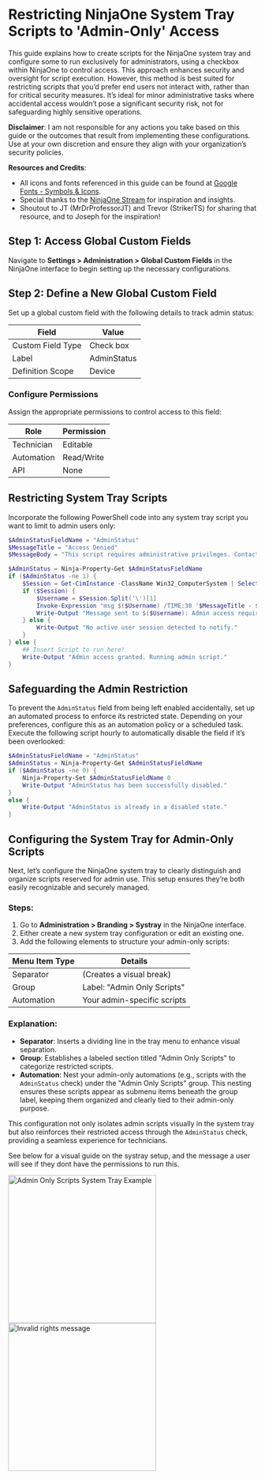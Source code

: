 # Restricting NinjaOne System Tray Scripts to 'Admin-Only' Access

This guide explains how to create scripts for the NinjaOne system tray and configure some to run exclusively for administrators, using a checkbox within NinjaOne to control access. This approach enhances security and oversight for script execution. However, this method is best suited for restricting scripts that you’d prefer end users not interact with, rather than for critical security measures. It’s ideal for minor administrative tasks where accidental access wouldn’t pose a significant security risk, not for safeguarding highly sensitive operations.

**Disclaimer**: I am not responsible for any actions you take based on this guide or the outcomes that result from implementing these configurations. Use at your own discretion and ensure they align with your organization’s security policies.

**Resources and Credits**:  
- All icons and fonts referenced in this guide can be found at [Google Fonts - Symbols & Icons](https://fonts.google.com/icons?icon.size=24&icon.color=%23e3e3e3).  
- Special thanks to the [NinjaOne Stream](https://www.youtube.com/watch?v=qBhk0awc3-c) for inspiration and insights.  
- Shoutout to JT (MrDrProfessorJT) and Trevor (StrikerTS) for sharing that resource, and to Joseph for the inspiration!

## Step 1: Access Global Custom Fields
Navigate to **Settings > Administration > Global Custom Fields** in the NinjaOne interface to begin setting up the necessary configurations.

## Step 2: Define a New Global Custom Field
Set up a global custom field with the following details to track admin status:

| Field             | Value        |
|-------------------|--------------|
| Custom Field Type | Check box    |
| Label            | AdminStatus  |
| Definition Scope | Device       |

### Configure Permissions
Assign the appropriate permissions to control access to this field:

| Role         | Permission   |
|--------------|--------------|
| Technician   | Editable     |
| Automation   | Read/Write   |
| API          | None         |

## Restricting System Tray Scripts
Incorporate the following PowerShell code into any system tray script you want to limit to admin users only:

```powershell
$AdminStatusFieldName = "AdminStatus"
$MessageTitle = "Access Denied"
$MessageBody = "This script requires administrative privileges. Contact your admin for assistance."

$AdminStatus = Ninja-Property-Get $AdminStatusFieldName
if ($AdminStatus -ne 1) {
    $Session = Get-CimInstance -ClassName Win32_ComputerSystem | Select-Object -ExpandProperty UserName
    if ($Session) {
        $Username = $Session.Split('\')[1]
        Invoke-Expression "msg $($Username) /TIME:30 '$MessageTitle - $MessageBody'"
        Write-Output "Message sent to $($Username): Admin access required."
    } else {
        Write-Output "No active user session detected to notify."
    }
} else {
    ## Insert Script to run here!
    Write-Output "Admin access granted. Running admin script."
}
```

## Safeguarding the Admin Restriction

To prevent the `AdminStatus` field from being left enabled accidentally, set up an automated process to enforce its restricted state. 
Depending on your preferences, configure this as an automation policy or a scheduled task. 
Execute the following script hourly to automatically disable the field if it’s been overlooked:

```powershell
$AdminStatusFieldName = "AdminStatus"
$AdminStatus = Ninja-Property-Get $AdminStatusFieldName
if ($AdminStatus -ne 0) {
    Ninja-Property-Set $AdminStatusFieldName 0
    Write-Output "AdminStatus has been successfully disabled."
}
else {
    Write-Output "AdminStatus is already in a disabled state."
}
```
## Configuring the System Tray for Admin-Only Scripts

Next, let’s configure the NinjaOne system tray to clearly distinguish and organize scripts reserved for admin use. This setup ensures they’re both easily recognizable and securely managed.

### Steps:
1. Go to **Administration > Branding > Systray** in the NinjaOne interface.
2. Either create a new system tray configuration or edit an existing one.
3. Add the following elements to structure your admin-only scripts:

| Menu Item Type    | Details                     |
|-------------------|-----------------------------|
| Separator         | (Creates a visual break)   |
| Group             | Label: "Admin Only Scripts" |
| Automation        | Your admin-specific scripts |

### Explanation:
- **Separator**: Inserts a dividing line in the tray menu to enhance visual separation.
- **Group**: Establishes a labeled section titled "Admin Only Scripts" to categorize restricted scripts.
- **Automation**: Nest your admin-only automations (e.g., scripts with the `AdminStatus` check) under the "Admin Only Scripts" group. This nesting ensures these scripts appear as submenu items beneath the group label, keeping them organized and clearly tied to their admin-only purpose.

This configuration not only isolates admin scripts visually in the system tray but also reinforces their restricted access through the `AdminStatus` check, providing a seamless experience for technicians.

See below for a visual guide on the systray setup, and the message a user will see if they dont have the permissions to run this.

<img src="https://github.com/user-attachments/assets/6fa5af98-e91d-49a6-b1e8-24e474745bb1" alt="Admin Only Scripts System Tray Example" width="300"> <img src="https://github.com/user-attachments/assets/3e9481d7-bfbc-4106-90d4-dc4b03d5a6c7" alt="Invalid rights message" width="300">


